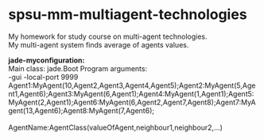 # spsu-mm-multiagent-technologies
My homework for study course on multi-agent technologies.<br/>
My multi-agent system finds average of agents values.

<b>jade-myconfiguration:</b><br/>
Main class: jade.Boot
Program arguments:<br/>
-gui
-local-port
9999
Agent1:MyAgent(10,Agent2,Agent3,Agent4,Agent5);Agent2:MyAgent(5,Agent1,Agent6);Agent3:MyAgent(6,Agent1);Agent4:MyAgent(1,Agent1);Agent5:MyAgent(2,Agent1);Agent6:MyAgent(6,Agent2,Agent7,Agent8);Agent7:MyAgent(13,Agent6);Agent8:MyAgent(7,Agent6); <br/><br/>
AgentName:AgentClass(valueOfAgent,neighbour1,neighbour2,...)